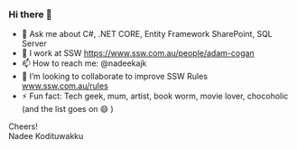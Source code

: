 ### Hi there 👋


- 💬 Ask me about C#, .NET CORE, Entity Framework SharePoint, SQL Server  
- 🔭 I work at SSW https://www.ssw.com.au/people/adam-cogan
- 📫 How to reach me: @nadeekajk
- 👯 I’m looking to collaborate to improve SSW Rules www.ssw.com.au/rules
- ⚡ Fun fact: Tech geek, mum, artist, book worm, movie lover, chocoholic (and the list goes on 😄 )

Cheers!  
Nadee Kodituwakku
